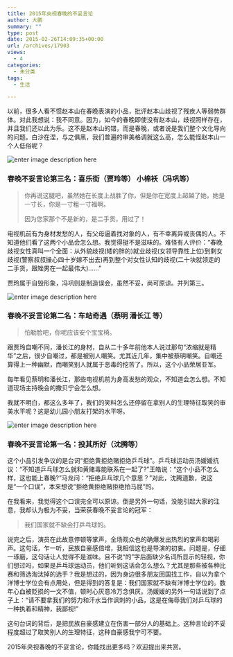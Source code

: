 ```yaml
---
title: 2015年央视春晚的不妥言论
author: 大鹏
summary: ""
type: post
date: 2015-02-26T14:09:35+00:00
url: /archives/17903
views:
  - 4
categories:
  - 未分类
tags:
  - 生活

---
```

以前，很多人看不惯赵本山在春晚表演的小品，批评赵本山歧视了残疾人等弱势群体。对此我想说：我不同意。因为，如今的春晚即使没有赵本山，歧视照样存在，并且我们还以此为乐。这不是赵本山的错，而是春晚，或者说是我们整个文化导向的问题。白沙在涅，与之俱黑，我们普遍的审美格调就这么高，怎么能怪赵本山一个人低俗呢？

![enter image description here][1]

### 春晚不妥言论第三名：喜乐街（贾玲等） 小棉袄（冯巩等）

> 你再说这腿吧，虽然她在长度上战胜了你，但是你在宽度上超越了她，她是一寸长，你是一寸粗一寸福啊。
> 
> 因为您家那个不是新的，是二手货，用过了！

电视机前有为身材发愁的人，有父母逼着找对象的人，有不幸离异或丧偶的人。不知道他们看了这两个小品会怎么想。我觉得挺不是滋味的。难怪有人评价：“春晚歧视女性真叫一个全面：从外貌歧视(矮的胖的)就业歧视(女领导靠性上位)到剩女歧视(警察叔叔操心四十岁嫁不出去)再到整个对女性认知的歧视(二十块就领走的二手货，跟矬男在一起最伟大)……”

贾玲属于自毁形象，冯巩则是制造误会，虽然不妥，尚可原谅。并列第三。

![enter image description here][2]

### 春晚不妥言论第二名：车站奇遇（蔡明 潘长江 等）

> 怕勒脸吧，你呢应该安个宝宝椅。

跟贾玲自嘲不同，潘长江的身材，自从二十多年前他本人说过那句“浓缩就是精华”之后，很少自嘲过，都是被别人嘲笑。尤其近几年，集中被蔡明嘲笑。自嘲还算得上一种幽默，而嘲笑别人就属于恶毒的挖苦了。所以，这个小品荣居亚军。

每年看见蔡明和潘长江，那些电视机前为身高发愁的观众，不知道会怎么想。不知道现场主持晚会的撒贝宁会怎么想。

我就不明白，都这么多年了，我们的笑料怎么还停留在拿别人的生理特征取笑的审美水平呢？这是幼儿园小朋友打架的水平呀。

![enter image description here][3]

### 春晚不妥言论第一名：投其所好（沈腾等）

这个小品引发争议的是台词“拒绝黄拒绝赌拒绝乒乓球”。乒乓球运动员汤媛媛抗议：“不知道乒乓球怎么就和黄赌毒能联系在一起了?”王皓说：“这个小品不怎么样，这也能上春晚?”马龙问：“拒绝乒乓球几个意思？”对此，沈腾道歉，说这是“一个口误”，本来想说“拒绝黄拒绝赌拒绝拍马屁”的。

在我看来，我觉得这个口误完全可以原谅。倒是另外一句话，没能引起大家的注意，我却认为极为不妥，当荣获春晚不妥言论的冠军：

> 我们国家就不缺会打乒乓球的。

说完之后，演员在此故意停顿等掌声，全场观众也的确爆发出热烈的掌声和喝彩声。这句话，乍一听，民族自豪感倍增，我相信这也是导演的初衷。问题是，仔细一琢磨，这句话让人觉得不是滋味。且不说“的”字后面缺少名词所显示的轻视，你们想过吗，如果是乒乓球运动员，他们听到这话会怎么想么？尤其是那些被各种比赛和筛选淘汰掉的选手？我是想过的，因为身边很多朋友回国找工作，自以为拿个洋博士学位会有点用处，但是得到的答复是：我们国家就不缺有洋博士学位的。数年心血被贬损的一文不值，顿时心灰意冷万念俱灰。汤媛媛的另外一句话说到了点子上：“请不要拿我们的努力和汗水当作讽刺的小品，这是在侮辱我们对乒乓球的一种执着和精神，我鄙视!”

这句台词的背后，是把民族自豪感建立在伤害一部分人的基础上。这种言论的不妥程度超过了取笑别人的生理特征，这种自豪感我宁可不要。

2015年央视春晚的不妥言论，你能找出更多吗？欢迎提出来共赏。

 [1]: http://img3.cache.netease.com/photo/0003/2015-02-18/AIP1ICFG608E0003.jpg
 [2]: http://y1.ifengimg.com/a/2015_08/79449e111e605fc.jpg
 [3]: http://p0.qhimg.com/t01385f200d11a218a4.jpg
